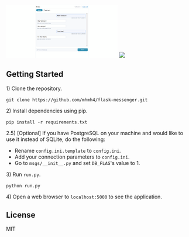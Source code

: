 <div>
  <img src="images/screenshot.png" width="60.5%">
  <img src="images/er.png" width="37%">
</div>

## Getting Started

1\) Clone the repository.

```
git clone https://github.com/mhmh4/flask-messenger.git
```

2\) Install dependencies using pip.

```
pip install -r requirements.txt
```

2.5\) [Optional] If you have PostgreSQL on your machine and would like to use it instead of SQLite, do the following:
- Rename `config.ini.template` to `config.ini`.
- Add your connection parameters to `config.ini`.
- Go to `msgs/__init__.py` and set `DB_FLAG`'s value to 1.

3\) Run `run.py`.

```
python run.py
```

4\) Open a web browser to `localhost:5000` to see the application.

## License

MIT
